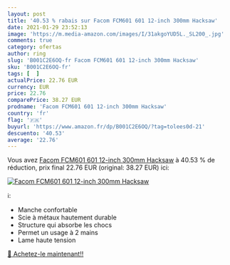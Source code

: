 ```yaml
---
layout: post
title: '40.53 % rabais sur Facom FCM601 601 12-inch 300mm Hacksaw'
date: 2021-01-29 23:52:13
image: 'https://m.media-amazon.com/images/I/31akgoYUD5L._SL200_.jpg'
comments: true
category: ofertas
author: ring
slug: 'B001C2E6OQ-fr Facom FCM601 601 12-inch 300mm Hacksaw'
sku: 'B001C2E6OQ-fr'
tags: [  ]
actualPrice: 22.76 EUR
currency: EUR
price: 22.76
comparePrice: 38.27 EUR
prodname: 'Facom FCM601 601 12-inch 300mm Hacksaw'
country: 'fr'
flag: '🇫🇷'
buyurl: 'https://www.amazon.fr/dp/B001C2E6OQ/?tag=tolees0d-21'
descuento: '40.53'
average: '22.76'
---
```


Vous avez [Facom FCM601 601 12-inch 300mm Hacksaw](https://www.amazon.fr/dp/B001C2E6OQ/?tag=tolees0d-21)  à  40.53 % de réduction, prix final  22.76 EUR (original: 38.27 EUR) ici:

[![Facom FCM601 601 12-inch 300mm Hacksaw](https://m.media-amazon.com/images/I/31akgoYUD5L._SL200_.jpg)](https://www.amazon.fr/dp/B001C2E6OQ/?tag=tolees0d-21)

ℹ️:

- Manche confortable
- Scie à métaux hautement durable
- Structure qui absorbe les chocs
- Permet un usage à 2 mains
- Lame haute tension

[🛒 Achetez-le maintenant!!](https://www.amazon.fr/dp/B001C2E6OQ/?tag=tolees0d-21)
